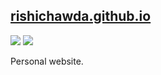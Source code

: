 ## [rishichawda.github.io](https://rishichawda.github.io)

![](https://img.shields.io/david/rishichawda/rishichawda.github.io.svg?style=flat-square)
[![](https://img.shields.io/website-up-down-green-red/https/shields.io.svg?label=website&style=flat-square)](https://rishichawda.now.sh)

Personal website. 
